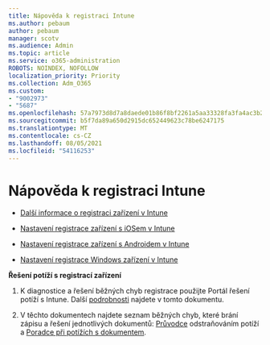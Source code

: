 ```yaml
---
title: Nápověda k registraci Intune
ms.author: pebaum
author: pebaum
manager: scotv
ms.audience: Admin
ms.topic: article
ms.service: o365-administration
ROBOTS: NOINDEX, NOFOLLOW
localization_priority: Priority
ms.collection: Adm_O365
ms.custom:
- "9002973"
- "5687"
ms.openlocfilehash: 57a7973d8d7a8daede01b86f8bf2261a5aa33328fa3fa4ac3b2e0a8967ee964b
ms.sourcegitcommit: b5f7da89a650d2915dc652449623c78be6247175
ms.translationtype: MT
ms.contentlocale: cs-CZ
ms.lasthandoff: 08/05/2021
ms.locfileid: "54116253"
---
```

# <a name="help-with-intune-enrollment"></a>Nápověda k registraci Intune


- [Další informace o registraci zařízení v Intune](https://docs.microsoft.com/intune/device-enrollment)

- [Nastavení registrace zařízení s iOSem v Intune](https://docs.microsoft.com/intune/ios-enroll)

- [Nastavení registrace zařízení s Androidem v Intune](https://docs.microsoft.com/intune/android-enroll)

- [Nastavení registrace Windows zařízení v Intune](https://docs.microsoft.com/intune/windows-enroll)

**Řešení potíží s registrací zařízení**

1. K diagnostice a řešení běžných chyb registrace použijte Portál řešení potíží s Intune. Další [podrobnosti](https://docs.microsoft.com/intune/help-desk-operators) najdete v tomto dokumentu.

2. V těchto dokumentech najdete seznam běžných chyb, které brání zápisu a řešení jednotlivých dokumentů: [Průvodce](https://support.microsoft.com/help/4469913/troubleshooting-windows-device-enrollment-problems-in-microsoft-intune) odstraňováním potíží a [Poradce při potížích s dokumentem](https://docs.microsoft.com/intune/troubleshoot-device-enrollment-in-intune).
